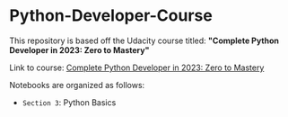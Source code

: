 # Python-Developer-Course

This repository is based off the Udacity course titled: **"Complete Python Developer in 2023: Zero to Mastery"**

Link to course: [Complete Python Developer in 2023: Zero to Mastery](https://www.udemy.com/course/complete-python-developer-zero-to-mastery/)

Notebooks are organized as follows:
* `Section 3`: Python Basics